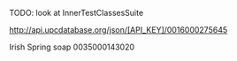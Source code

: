 TODO: look at InnerTestClassesSuite

http://api.upcdatabase.org/json/[API_KEY]/0016000275645

Irish Spring soap
0035000143020
